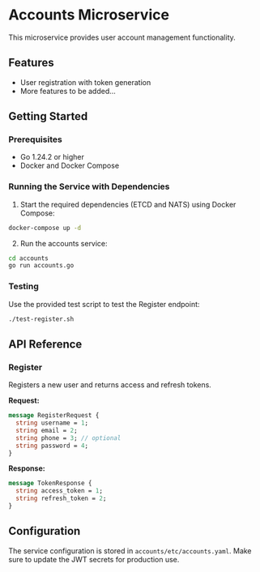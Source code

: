 # Accounts Microservice

This microservice provides user account management functionality.

## Features

- User registration with token generation
- More features to be added...

## Getting Started

### Prerequisites

- Go 1.24.2 or higher
- Docker and Docker Compose

### Running the Service with Dependencies

1. Start the required dependencies (ETCD and NATS) using Docker Compose:

```bash
docker-compose up -d
```

2. Run the accounts service:

```bash
cd accounts
go run accounts.go
```

### Testing

Use the provided test script to test the Register endpoint:

```bash
./test-register.sh
```

## API Reference

### Register

Registers a new user and returns access and refresh tokens.

**Request:**
```proto
message RegisterRequest {
  string username = 1;
  string email = 2;
  string phone = 3; // optional
  string password = 4;
}
```

**Response:**
```proto
message TokenResponse {
  string access_token = 1;
  string refresh_token = 2;
}
```

## Configuration

The service configuration is stored in `accounts/etc/accounts.yaml`. Make sure to update the JWT secrets for production use.
